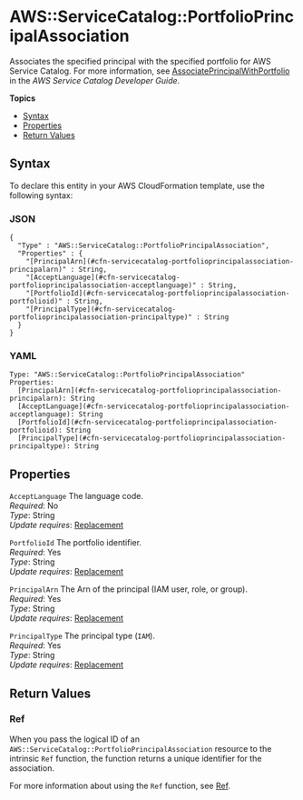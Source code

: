 # AWS::ServiceCatalog::PortfolioPrincipalAssociation<a name="aws-resource-servicecatalog-portfolioprincipalassociation"></a>

Associates the specified principal with the specified portfolio for AWS Service Catalog\. For more information, see [AssociatePrincipalWithPortfolio](http://docs.aws.amazon.com/servicecatalog/latest/dg/API_AssociatePrincipalWithPortfolio.html) in the *AWS Service Catalog Developer Guide*\.

**Topics**
+ [Syntax](#aws-resource-servicecatalog-portfolioprincipalassociation-syntax)
+ [Properties](#aws-resource-servicecatalog-portfolioprincipalassociation-properties)
+ [Return Values](#aws-resource-servicecatalog-portfolioprincipalassociation-returnvalues)

## Syntax<a name="aws-resource-servicecatalog-portfolioprincipalassociation-syntax"></a>

To declare this entity in your AWS CloudFormation template, use the following syntax:

### JSON<a name="aws-resource-servicecatalog-portfolioprincipalassociation-syntax.json"></a>

```
{
  "Type" : "AWS::ServiceCatalog::PortfolioPrincipalAssociation",
  "Properties" : {
    "[PrincipalArn](#cfn-servicecatalog-portfolioprincipalassociation-principalarn)" : String,
    "[AcceptLanguage](#cfn-servicecatalog-portfolioprincipalassociation-acceptlanguage)" : String,
    "[PortfolioId](#cfn-servicecatalog-portfolioprincipalassociation-portfolioid)" : String,
    "[PrincipalType](#cfn-servicecatalog-portfolioprincipalassociation-principaltype)" : String
  }
}
```

### YAML<a name="aws-resource-servicecatalog-portfolioprincipalassociation-syntax.yaml"></a>

```
Type: "AWS::ServiceCatalog::PortfolioPrincipalAssociation"
Properties:
  [PrincipalArn](#cfn-servicecatalog-portfolioprincipalassociation-principalarn): String
  [AcceptLanguage](#cfn-servicecatalog-portfolioprincipalassociation-acceptlanguage): String
  [PortfolioId](#cfn-servicecatalog-portfolioprincipalassociation-portfolioid): String
  [PrincipalType](#cfn-servicecatalog-portfolioprincipalassociation-principaltype): String
```

## Properties<a name="aws-resource-servicecatalog-portfolioprincipalassociation-properties"></a>

`AcceptLanguage`  <a name="cfn-servicecatalog-portfolioprincipalassociation-acceptlanguage"></a>
The language code\.  
*Required*: No  
*Type*: String  
*Update requires*: [Replacement](using-cfn-updating-stacks-update-behaviors.md#update-replacement)

`PortfolioId`  <a name="cfn-servicecatalog-portfolioprincipalassociation-portfolioid"></a>
The portfolio identifier\.  
*Required*: Yes  
*Type*: String  
*Update requires*: [Replacement](using-cfn-updating-stacks-update-behaviors.md#update-replacement)

`PrincipalArn`  <a name="cfn-servicecatalog-portfolioprincipalassociation-principalarn"></a>
The Arn of the principal \(IAM user, role, or group\)\.  
*Required*: Yes  
*Type*: String  
*Update requires*: [Replacement](using-cfn-updating-stacks-update-behaviors.md#update-replacement)

`PrincipalType`  <a name="cfn-servicecatalog-portfolioprincipalassociation-principaltype"></a>
The principal type \(`IAM`\)\.  
*Required*: Yes  
*Type*: String  
*Update requires*: [Replacement](using-cfn-updating-stacks-update-behaviors.md#update-replacement)

## Return Values<a name="aws-resource-servicecatalog-portfolioprincipalassociation-returnvalues"></a>

### Ref<a name="aws-resource-servicecatalog-portfolioprincipalassociation-ref"></a>

When you pass the logical ID of an `AWS::ServiceCatalog::PortfolioPrincipalAssociation` resource to the intrinsic `Ref` function, the function returns a unique identifier for the association\.

For more information about using the `Ref` function, see [Ref](intrinsic-function-reference-ref.md)\.